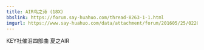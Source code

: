 ```yaml
---
title: AIR鸟之诗 (18X)
bbslink: https://forum.say-huahuo.com/thread-8263-1-1.html
imgurl: https://www.say-huahuo.com/data/attachment/forum/201605/25/022040p4qzoapfuaqiqt2z.jpg
---
```


KEY社催泪四部曲  夏之AIR<!--more-->
